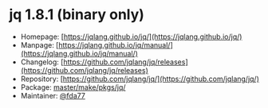 # jq 1.8.1 (binary only)
 - Homepage: [https://jqlang.github.io/jq/](https://jqlang.github.io/jq/)
 - Manpage: [https://jqlang.github.io/jq/manual/](https://jqlang.github.io/jq/manual/)
 - Changelog: [https://github.com/jqlang/jq/releases](https://github.com/jqlang/jq/releases)
 - Repository: [https://github.com/jqlang/jq/](https://github.com/jqlang/jq/)
 - Package: [master/make/pkgs/jq/](https://github.com/Freetz-NG/freetz-ng/tree/master/make/pkgs/jq/)
 - Maintainer: [@fda77](https://github.com/fda77)

